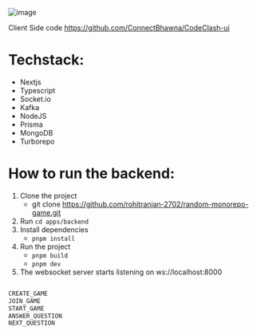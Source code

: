 ![image](https://github.com/user-attachments/assets/7c4c46db-902a-4a4d-8c1f-e3d9cbab5199)

Client Side code
https://github.com/ConnectBhawna/CodeClash-ui


# Techstack:

- Nextjs
- Typescript
- Socket.io
- Kafka
- NodeJS
- Prisma
- MongoDB
- Turborepo

# How to run the backend:

1. Clone the project
   - git clone https://github.com/rohitranjan-2702/random-monorepo-game.git
2. Run `cd apps/backend`
3. Install dependencies
   - `pnpm install`
4. Run the project
   - `pnpm build`
   - `pnpm dev`
5. The websocket server starts listening on ws://localhost:8000

```bash

CREATE_GAME
JOIN_GAME
START_GAME
ANSWER_QUESTION
NEXT_QUESTION

```

